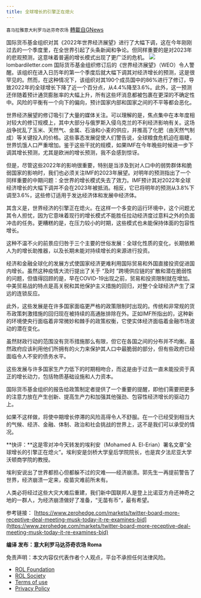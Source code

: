 ```yaml
---
title: 全球增长的引擎正在熄火
---
```

`喜马拉雅意大利罗马达芬奇农场` [轉載自GNews](https://gnews.org/zh-hans/2407013/)

国际货币基金组织对其《2022年世界经济展望》进行了大幅下调，这在今年刚刚过去的一个季度里，在全世界引起了头条新闻和争论。但同样重要的是对2023年的悲观预测，这意味着普遍的增长模式出现了更广泛的危机。
![](https://assets.gnews.org/wp-content/uploads/2022/04/E-1.jpg)lombardiletter.com
国际货币基金组织修订后的《世界经济展望》（WEO）令人警醒。该组织在进入日历年的第一个季度后就大幅下调其对经济增长的预测，这是很罕见的。然而，在这种情况下，该组织对其190个成员国中的86%进行了修订，导致2022年的全球增长下降了近一个百分点，从4.4%降至3.6%。此外，这一预测还伴随着预计通货膨胀率的大幅上升，所有这些坏消息都被包裹在更深的不确定性中。风险的平衡有一个向下的偏向，预计国家内部和国家之间的不平等都会恶化。

世界经济展望的修订吸引了大量的媒体关注。可以理解的是，焦点集中在本年度相对较大的修订规模上，其中大部分与俄罗斯入侵乌克兰的不利经济影响有关。这场战争扰乱了玉米、天然气、金属、石油和小麦的供应，并推高了化肥（由天然气制成）等关键投入的价格。这些事态发展促使人们警告说，全球粮食危机迫在眉睫，世界饥饿人口严重增加。鉴于这些干扰的规模，如果IMF在今年晚些时候进一步下调其增长预测，尤其是欧洲的增长预测，我不会感到惊讶。

但是，尽管这些2022年的影响很重要，特别是当涉及到对人口中的弱势群体和脆弱国家的影响时，我们也必须关注IMF的2023年展望。对明年的预测指出了一个同样重要的中期问题：全世界的增长模式失去了效力。IMF预计其对2022年全球经济增长的大幅下调并不会在2023年被抵消。相反，它已将明年的预测从3.8%下调至3.6%，这些修订适用于发达经济体和发展中经济体。

其含义是，世界经济的引擎正在熄火。在这样一个多变的运行环境中，这个问题尤其令人担忧，因为它意味着现行的增长模式不能胜任拉动经济度过意料之外的负面冲击的任务。更糟糕的是，在压力较小的时期，这些模式也未能保持体面的包容性增长。

这种不温不火的前景应归咎于三个主要的世俗发展：全球化性质的变化，长期依赖人为的增长助推器，以及长期未能对持续增长的来源进行投资。

经济和金融全球化的发展方式使国家经济更难利用国际贸易和外国直接投资促进国内增长。虽然这种疫情大流行提出了关于 “及时 ”跨境供应链的扩散和潜在脆弱性的问题，但值得回顾的是，早在COVID-19出现之前，贸易和投资限制就在增加。中美贸易战的特点是高关税和其他保护主义措施的回归，对整个全球经济产生了深远的连锁反应。

此外，这些发展是在许多国家面临更严格的政策限制时出现的。传统和非常规的货币政策刺激措施的回归现在被持续的高通胀排除在外。正如IMF所指出的，这种新的环境使央行面临着非常微妙和棘手的政策权衡，它使实体经济面临着金融市场波动的潜在变化。

虽然财政行动的范围没有货币措施那么有限，但它在各国之间的分布并不均衡。虽然政府应该利用他们所拥有的火力来保护其人口中最脆弱的部分，但有些政府已经面临令人不安的债务水平。

这些发展与许多国家生产力低下的时期相吻合，而这是由于过去一直未能投资于真正的增长动力，包括物质基础设施和人力资本。

国际货币基金组织的报告给政策制定者提供了一个重要的提醒，即他们需要把更多的注意力放在产生创新、提高生产力和加强其他强劲、包容性经济增长的驱动力上。

如果不这样做，将使中期增长停滞的风险高得令人不舒服。在一个已经受到相当大的气候、经济、金融、体制、政治和社会挑战的世界上，这不是我们可以承受的情况。

**快评：**这是零对冲今天转发的埃利安（Mohamed A. El-Erian）署名文章“全球增长的引擎正在熄火”。埃利安是剑桥大学皇后学院院长，也是宾夕法尼亚大学沃顿商学院的教授。

埃利安说出了世界都担心但都躲不过的灾难——经济崩溃。郭先生一再提前警告了世界，经济崩溃一定来，疫苗灾难前所未有。

人类必将经过这些大灾大难后重建，我们新中国联邦人是登上比诺亚方舟还神奇之地的一群人，为经济崩溃做好了准备，“无苗有币”，最有希望。

参考链接：
[https://www.zerohedge.com/markets/twitter-board-more-receptive-deal-meeting-musk-today-it-re-examines-bid](https://www.zerohedge.com/markets/twitter-board-more-receptive-deal-meeting-musk-today-it-re-examines-bid)

**编译 发布：意大利罗马达芬奇农场 Roma**

 

免责声明：本文内容仅代表作者个人观点，平台不承担任何法律风险。

- [ROL Foundation](https://rolfoundation.org/)
- [ROL Society](https://rolsociety.org/)
- [Terms of use](https://gnews.org/terms-of-use-3/)
- [Privacy Policy](https://gnews.org/privacy-policy/)
